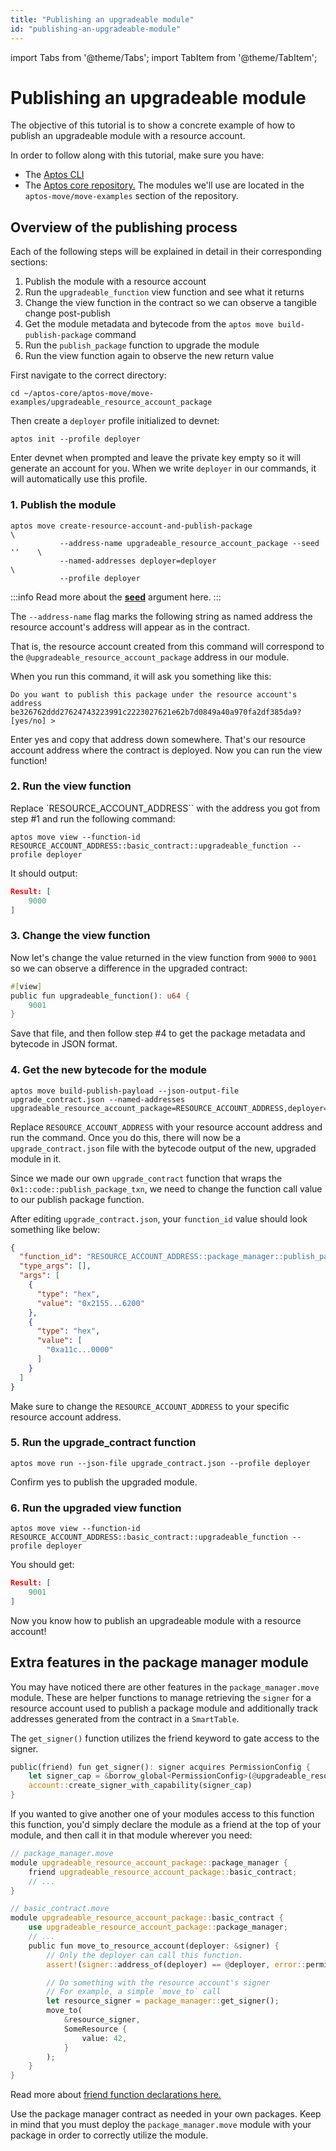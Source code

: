 ```yaml
---
title: "Publishing an upgradeable module"
id: "publishing-an-upgradeable-module"
---
```


import Tabs from '@theme/Tabs';
import TabItem from '@theme/TabItem';

# Publishing an upgradeable module

The objective of this tutorial is to show a concrete example of how to publish an upgradeable module with a resource account.

In order to follow along with this tutorial, make sure you have:

* The [Aptos CLI](../../tools/aptos-cli)
* The [Aptos core repository.](https:/github.com/aptos-labs/aptos-core) The modules we'll use are located in the `aptos-move/move-examples` section of the repository.

## Overview of the publishing process

Each of the following steps will be explained in detail in their corresponding sections:

1. Publish the module with a resource account
2. Run the `upgradeable_function` view function and see what it returns
3. Change the view function in the contract so we can observe a tangible change post-publish
4. Get the module metadata and bytecode from the `aptos move build-publish-package` command
5. Run the `publish_package` function to upgrade the module
6. Run the view function again to observe the new return value

First navigate to the correct directory:
```shell title="Navigate to your local directory"
cd ~/aptos-core/aptos-move/move-examples/upgradeable_resource_account_package
```

Then create a `deployer` profile initialized to devnet:
```shell
aptos init --profile deployer
```

Enter devnet when prompted and leave the private key empty so it will generate an account for you. When we write `deployer` in our commands, it will automatically use this profile.

### 1. Publish the module

```shell
aptos move create-resource-account-and-publish-package                      \
           --address-name upgradeable_resource_account_package --seed ''    \
           --named-addresses deployer=deployer                              \
           --profile deployer
```

:::info
Read more about the [**seed**](./common-questions.md#whats-a-seed) argument here.
:::

The `--address-name` flag marks the following string as named address the resource account's address will appear as in the contract.

That is, the resource account created from this command will correspond to the `@upgradeable_resource_account_package` address in our module.

When you run this command, it will ask you something like this:

```
Do you want to publish this package under the resource account's address 
be326762ddd27624743223991c2223027621e62b7d0849a40a970fa2df385da9?
[yes/no] >
```

Enter yes and copy that address down somewhere. That's our resource account address where the contract is deployed. Now you can run the view function!

### 2. Run the view function

Replace `RESOURCE_ACCOUNT_ADDRESS`` with the address you got from step #1 and run the following command:

```shell title="View the value returned from upgradeable_function()"
aptos move view --function-id RESOURCE_ACCOUNT_ADDRESS::basic_contract::upgradeable_function --profile deployer
```

It should output:
```json
Result: [
    9000
]
```

### 3. Change the view function

Now let's change the value returned in the view function from `9000` to `9001` so we can observe a difference in the upgraded contract:

```rust
#[view]
public fun upgradeable_function(): u64 {
    9001
}
```

Save that file, and then follow step #4 to get the package metadata and bytecode in JSON format.

### 4. Get the new bytecode for the module

```shell
aptos move build-publish-payload --json-output-file upgrade_contract.json --named-addresses upgradeable_resource_account_package=RESOURCE_ACCOUNT_ADDRESS,deployer=deployer
```

Replace `RESOURCE_ACCOUNT_ADDRESS` with your resource account address and run the command. Once you do this, there will now be a `upgrade_contract.json` file with the bytecode output of the new, upgraded module in it.

Since we made our own `upgrade_contract` function that wraps the `0x1::code::publish_package_txn`, we need to change the function call value to our publish package function.

After editing `upgrade_contract.json`, your `function_id` value should look something like below:

```json title="Change the function_id value in upgrade_contract.json to call your resource account's publish package function"
{
  "function_id": "RESOURCE_ACCOUNT_ADDRESS::package_manager::publish_package",
  "type_args": [],
  "args": [
    {
      "type": "hex",
      "value": "0x2155...6200"
    },
    {
      "type": "hex",
      "value": [
        "0xa11c...0000"
      ]
    }
  ]
}
```

Make sure to change the `RESOURCE_ACCOUNT_ADDRESS` to your specific resource account address.

### 5. Run the upgrade_contract function

```shell
aptos move run --json-file upgrade_contract.json --profile deployer
```

Confirm yes to publish the upgraded module.

### 6. Run the upgraded view function

```shell
aptos move view --function-id RESOURCE_ACCOUNT_ADDRESS::basic_contract::upgradeable_function --profile deployer
```

You should get:

```json
Result: [
    9001
]
```

Now you know how to publish an upgradeable module with a resource account!

## Extra features in the package manager module

You may have noticed there are other features in the `package_manager.move` module. These are helper functions to manage retrieving the `signer` for a resource account used to publish a package module and additionally track addresses generated from the contract in a `SmartTable`.

The `get_signer()` function utilizes the friend keyword to gate access to the signer.
```rust title="The get_signer() function can only be called by friends or other functions in package_manager.move"
public(friend) fun get_signer(): signer acquires PermissionConfig {
    let signer_cap = &borrow_global<PermissionConfig>(@upgradeable_resource_account_package).signer_cap;
    account::create_signer_with_capability(signer_cap)
}
```

If you wanted to give another one of your modules access to this function this function, you'd simply declare the module as a friend at the top of your module, and then call it in that module wherever you need:

```rust
// package_manager.move
module upgradeable_resource_account_package::package_manager {
    friend upgradeable_resource_account_package::basic_contract;
    // ...
}

// basic_contract.move
module upgradeable_resource_account_package::basic_contract {
    use upgradeable_resource_account_package::package_manager;
    // ...
    public fun move_to_resource_account(deployer: &signer) {
        // Only the deployer can call this function.
        assert!(signer::address_of(deployer) == @deployer, error::permission_denied(ENOT_AUTHORIZED));

        // Do something with the resource account's signer
        // For example, a simple `move_to` call
        let resource_signer = package_manager::get_signer();
        move_to(
            &resource_signer,
            SomeResource {
                value: 42,
            }
        );
    }
}
```
Read more about [friend function declarations here.](../../move/book/friends/#friend-declaration)

Use the package manager contract as needed in your own packages. Keep in mind that you must deploy the `package_manager.move` module with your package in order to correctly utilize the module.
